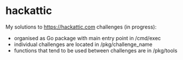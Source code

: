 # hackattic
My solutions to https://hackattic.com challenges (in progress):

- organised as Go package with main entry point in /cmd/exec
- individual challenges are located in /pkg/challenge_name
- functions that tend to be used between challenges are in /pkg/tools
